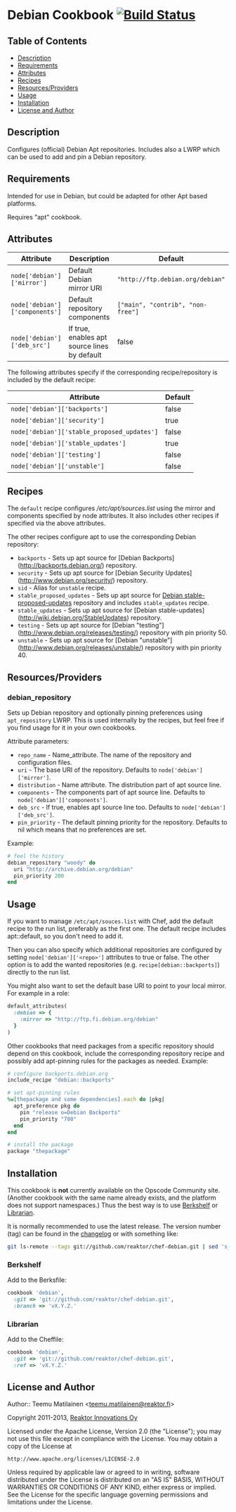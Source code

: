 Debian Cookbook [![Build Status](https://travis-ci.org/reaktor/chef-debian.png?branch=master)](https://travis-ci.org/reaktor/chef-debian)
===============

Table of Contents
-----------------

* [Description](#description)
* [Requirements](#requirements)
* [Attributes](#attributes)
* [Recipes](#recipes)
* [Resources/Providers](#resourcesproviders)
* [Usage](#usage)
* [Installation](#installation)
* [License and Author](#license-and-author)

Description
-----------

Configures (official) Debian Apt repositories. Includes also a LWRP which
can be used to add and pin a Debian repository.

Requirements
------------

Intended for use in Debian, but could be adapted for other Apt based platforms.

Requires "apt" cookbook.

Attributes
----------

Attribute                      | Description                    | Default
-------------------------------|--------------------------------|----------
`node['debian']['mirror']`     | Default Debian mirror URI      | `"http://ftp.debian.org/debian"`
`node['debian']['components']` | Default repository components  | `["main", "contrib", "non-free"]`
`node['debian']['deb_src']`    | If true, enables apt source lines by default | false

The following attributes specify if the corresponding recipe/repository is
included by the default recipe:

Attribute                                   | Default
--------------------------------------------|--------
`node['debian']['backports']`               | false
`node['debian']['security']`                | true
`node['debian']['stable_proposed_updates']` | false
`node['debian']['stable_updates']`          | true
`node['debian']['testing']`                 | false
`node['debian']['unstable']`                | false

Recipes
-------

The `default` recipe configures _/etc/apt/sources.list_ using the mirror and
components specified by node attributes. It also includes other recipes if
specified via the above attributes.

The other recipes configure apt to use the corresponding Debian repository:

  * `backports` - Sets up apt source for [Debian Backports]
    (http://backports.debian.org/) repository.
  * `security` - Sets up apt source for [Debian Security Updates]
    (http://www.debian.org/security/) repository.
  * `sid` - Alias for `unstable` recipe.
  * `stable_proposed_updates` - Sets up apt source for [Debian
    stable-proposed-updates](http://wiki.debian.org/StableProposedUpdates)
    repository and includes `stable_updates` recipe.
  * `stable_updates` - Sets up apt source for [Debian stable-updates]
    (http://wiki.debian.org/StableUpdates) repository.
  * `testing` - Sets up apt source for [Debian "testing"]
    (http://www.debian.org/releases/testing/) repository with pin priority 50.
  * `unstable` - Sets up apt source for [Debian "unstable"]
    (http://www.debian.org/releases/unstable/) repository with pin priority 40.

Resources/Providers
-------------------

### debian_repository

Sets up Debian repository and optionally pinning preferences using
`apt_repository` LWRP. This is used internally by the recipes, but feel free
if you find usage for it in your own cookbooks.

Attribute parameters:

  * `repo_name` - Name_attribute. The name of the repository and configuration
    files.
  * `uri` - The base URI of the repository. Defaults to `node['debian']['mirror']`.
  * `distribution` - Name attribute. The distribution part of apt source line.
  * `components` - The components part of apt source line. Defaults to
    `node['debian']['components']`.
  * `deb_src` - If true, enables apt source line too. Defaults to
    `node['debian']['deb_src']`.
  * `pin_priority` - The default pinning priority for the repository. Defaults
    to nil which means that no preferences are set.

Example:

```ruby
# feel the history
debian_repository "woody" do
  uri "http://archive.debian.org/debian"
  pin_priority 200
end
```

Usage
-----

If you want to manage `/etc/apt/souces.list` with Chef, add the default recipe
to the run list, preferably as the first one. The default recipe includes
apt::default, so you don't need to add it.

Then you can also specify which additional repositories are configured by
setting `node['debian']['<repo>']` attributes to true or false. The other
option is to add the wanted repositories (e.g. `recipe[debian::backports]`)
directly to the run list.

You might also want to set the default base URI to point to your local mirror.
For example in a role:

```ruby
default_attributes(
  :debian => {
    :mirror => "http://ftp.fi.debian.org/debian"
  }
)
```

Other cookbooks that need packages from a specific repository should depend on
this cookbook, include the corresponding repository recipe and possibly add
apt-pinning rules for the packages as needed. Example:

```ruby
# configure backports.debian.org
include_recipe "debian::backports"

# set apt-pinning rules
%w[thepackage and some dependencies].each do |pkg|
  apt_preference pkg do
    pin "release o=Debian Backports"
    pin_priority "700"
  end
end

# install the package
package "thepackage"
```

Installation
------------

This cookbook is **not** currently available on the Opscode Community site.
(Another cookbook with the same name already exists, and the platform does not
support namespaces.) Thus the best way is to use
[Berkshelf](http://berkshelf.com/) or
[Librarian](https://github.com/applicationsonline/librarian#readme).

It is normally recommended to use the latest release. The version number (tag) can
be found in the [changelog](https://github.com/reaktor/chef-debian/blob/master/CHANGELOG.md)
or with something like:

```sh
git ls-remote --tags git://github.com/reaktor/chef-debian.git | sed 's_.*/__'
```

### Berkshelf

Add to the Berksfile:

```ruby
cookbook 'debian',
  :git => 'git://github.com/reaktor/chef-debian.git',
  :branch => 'vX.Y.Z.'
```

### Librarian

Add to the Cheffile:

```ruby
cookbook 'debian',
  :git => 'git://github.com/reaktor/chef-debian.git',
  :ref => 'vX.Y.Z.'
```

License and Author
------------------

Author:: Teemu Matilainen <<teemu.matilainen@reaktor.fi>>

Copyright 2011-2013, [Reaktor Innovations Oy](http://reaktor.fi/en)

Licensed under the Apache License, Version 2.0 (the "License");
you may not use this file except in compliance with the License.
You may obtain a copy of the License at

    http://www.apache.org/licenses/LICENSE-2.0

Unless required by applicable law or agreed to in writing, software
distributed under the License is distributed on an "AS IS" BASIS,
WITHOUT WARRANTIES OR CONDITIONS OF ANY KIND, either express or implied.
See the License for the specific language governing permissions and
limitations under the License.
